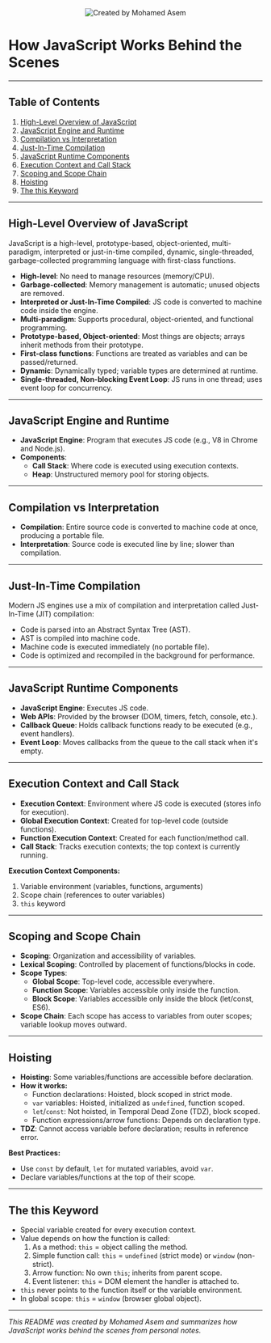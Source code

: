 <div align="center">
  <img src="https://img.shields.io/badge/Created%20by-Mohamed%20Asem-blueviolet?style=for-the-badge" alt="Created by Mohamed Asem" />
</div>

# How JavaScript Works Behind the Scenes

---

## Table of Contents

1. [High-Level Overview of JavaScript](#high-level-overview-of-javascript)
2. [JavaScript Engine and Runtime](#javascript-engine-and-runtime)
3. [Compilation vs Interpretation](#compilation-vs-interpretation)
4. [Just-In-Time Compilation](#just-in-time-compilation)
5. [JavaScript Runtime Components](#javascript-runtime-components)
6. [Execution Context and Call Stack](#execution-context-and-call-stack)
7. [Scoping and Scope Chain](#scoping-and-scope-chain)
8. [Hoisting](#hoisting)
9. [The this Keyword](#the-this-keyword)

---

## High-Level Overview of JavaScript

JavaScript is a high-level, prototype-based, object-oriented, multi-paradigm, interpreted or just-in-time compiled, dynamic, single-threaded, garbage-collected programming language with first-class functions.

- **High-level**: No need to manage resources (memory/CPU).
- **Garbage-collected**: Memory management is automatic; unused objects are removed.
- **Interpreted or Just-In-Time Compiled**: JS code is converted to machine code inside the engine.
- **Multi-paradigm**: Supports procedural, object-oriented, and functional programming.
- **Prototype-based, Object-oriented**: Most things are objects; arrays inherit methods from their prototype.
- **First-class functions**: Functions are treated as variables and can be passed/returned.
- **Dynamic**: Dynamically typed; variable types are determined at runtime.
- **Single-threaded, Non-blocking Event Loop**: JS runs in one thread; uses event loop for concurrency.

---

## JavaScript Engine and Runtime

- **JavaScript Engine**: Program that executes JS code (e.g., V8 in Chrome and Node.js).
- **Components**:
  - **Call Stack**: Where code is executed using execution contexts.
  - **Heap**: Unstructured memory pool for storing objects.

---

## Compilation vs Interpretation

- **Compilation**: Entire source code is converted to machine code at once, producing a portable file.
- **Interpretation**: Source code is executed line by line; slower than compilation.

---

## Just-In-Time Compilation

Modern JS engines use a mix of compilation and interpretation called Just-In-Time (JIT) compilation:

- Code is parsed into an Abstract Syntax Tree (AST).
- AST is compiled into machine code.
- Machine code is executed immediately (no portable file).
- Code is optimized and recompiled in the background for performance.

---

## JavaScript Runtime Components

- **JavaScript Engine**: Executes JS code.
- **Web APIs**: Provided by the browser (DOM, timers, fetch, console, etc.).
- **Callback Queue**: Holds callback functions ready to be executed (e.g., event handlers).
- **Event Loop**: Moves callbacks from the queue to the call stack when it's empty.

---

## Execution Context and Call Stack

- **Execution Context**: Environment where JS code is executed (stores info for execution).
- **Global Execution Context**: Created for top-level code (outside functions).
- **Function Execution Context**: Created for each function/method call.
- **Call Stack**: Tracks execution contexts; the top context is currently running.

**Execution Context Components:**

1. Variable environment (variables, functions, arguments)
2. Scope chain (references to outer variables)
3. `this` keyword

---

## Scoping and Scope Chain

- **Scoping**: Organization and accessibility of variables.
- **Lexical Scoping**: Controlled by placement of functions/blocks in code.
- **Scope Types**:
  - **Global Scope**: Top-level code, accessible everywhere.
  - **Function Scope**: Variables accessible only inside the function.
  - **Block Scope**: Variables accessible only inside the block (let/const, ES6).
- **Scope Chain**: Each scope has access to variables from outer scopes; variable lookup moves outward.

---

## Hoisting

- **Hoisting**: Some variables/functions are accessible before declaration.
- **How it works:**
  - Function declarations: Hoisted, block scoped in strict mode.
  - `var` variables: Hoisted, initialized as `undefined`, function scoped.
  - `let`/`const`: Not hoisted, in Temporal Dead Zone (TDZ), block scoped.
  - Function expressions/arrow functions: Depends on declaration type.
- **TDZ**: Cannot access variable before declaration; results in reference error.

**Best Practices:**

- Use `const` by default, `let` for mutated variables, avoid `var`.
- Declare variables/functions at the top of their scope.

---

## The this Keyword

- Special variable created for every execution context.
- Value depends on how the function is called:
  1. As a method: `this` = object calling the method.
  2. Simple function call: `this` = `undefined` (strict mode) or `window` (non-strict).
  3. Arrow function: No own `this`; inherits from parent scope.
  4. Event listener: `this` = DOM element the handler is attached to.
- `this` never points to the function itself or the variable environment.
- In global scope: `this` = `window` (browser global object).

---

_This README was created by Mohamed Asem and summarizes how JavaScript works behind the scenes from personal notes._
